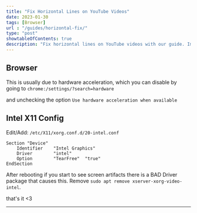 ```yaml
---
title: "Fix Horizontal Lines on YouTube Videos"
date: 2023-01-30
tags: [Browser]
url : "/guides/horizontal-fix/"
type: "post"
showtableOfContents: true
description: "Fix horizontal lines on YouTube videos with our guide. Improve your viewing experience with easy-to-follow troubleshooting steps"
---
```


## Browser
This is usually due to hardware acceleration, which you can disable by going to `chrome:/settings/?search=hardware` 

and unchecking the option `Use hardware acceleration when available`

## Intel X11 Config
Edit/Add: `/etc/X11/xorg.conf.d/20-intel.conf`

```
Section "Device"
    Identifier    "Intel Graphics"
    Driver        "intel"
    Option        "TearFree"  "true"
EndSection
```

After rebooting if you start to see screen artifacts there is a BAD Driver package that causes this. Remove `sudo apt remove xserver-xorg-video-intel`.


that's it <3

----

  